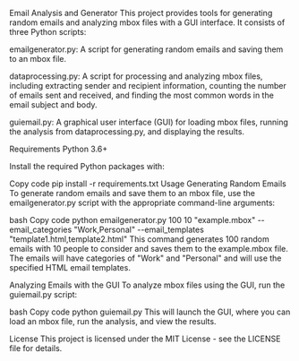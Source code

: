 Email Analysis and Generator
This project provides tools for generating random emails and analyzing mbox files with a GUI interface. It consists of three Python scripts:

emailgenerator.py: A script for generating random emails and saving them to an mbox file.

dataprocessing.py: A script for processing and analyzing mbox files, including extracting sender and recipient information, counting the number of emails sent and received, and finding the most common words in the email subject and body.

guiemail.py: A graphical user interface (GUI) for loading mbox files, running the analysis from dataprocessing.py, and displaying the results.

Requirements
Python 3.6+

Install the required Python packages with:

Copy code
pip install -r requirements.txt
Usage
Generating Random Emails
To generate random emails and save them to an mbox file, use the emailgenerator.py script with the appropriate command-line arguments:

bash
Copy code
python emailgenerator.py 100 10 "example.mbox" --email_categories "Work,Personal" --email_templates "template1.html,template2.html"
This command generates 100 random emails with 10 people to consider and saves them to the example.mbox file. The emails will have categories of "Work" and "Personal" and will use the specified HTML email templates.

Analyzing Emails with the GUI
To analyze mbox files using the GUI, run the guiemail.py script:

bash
Copy code
python guiemail.py
This will launch the GUI, where you can load an mbox file, run the analysis, and view the results.

License
This project is licensed under the MIT License - see the LICENSE file for details.

